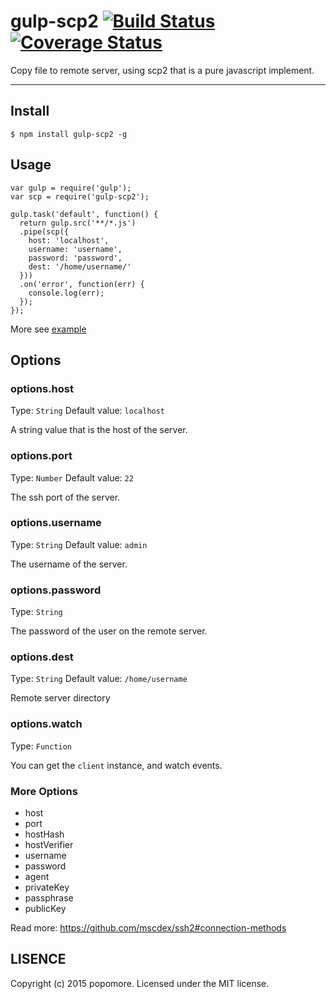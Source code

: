 # gulp-scp2 [![Build Status](https://travis-ci.org/popomore/gulp-scp2.png?branch=master)](https://travis-ci.org/popomore/gulp-scp2) [![Coverage Status](https://coveralls.io/repos/popomore/gulp-scp2/badge.png?branch=master)](https://coveralls.io/r/popomore/gulp-scp2?branch=master) 

Copy file to remote server, using scp2 that is a pure javascript implement.

---

## Install

```
$ npm install gulp-scp2 -g
```

## Usage

```
var gulp = require('gulp');
var scp = require('gulp-scp2');

gulp.task('default', function() {
  return gulp.src('**/*.js')
  .pipe(scp({
    host: 'localhost',
    username: 'username',
    password: 'password',
    dest: '/home/username/'
  }))
  .on('error', function(err) {
    console.log(err);
  });
});
```

More see [example](https://github.com/popomore/gulp-scp2/blob/master/examples/gulpfile.js)

## Options

### options.host
Type: `String`
Default value: `localhost`

A string value that is the host of the server.

### options.port
Type: `Number`
Default value: `22`

The ssh port of the server.


### options.username
Type: `String`
Default value: `admin`

The username of the server.


### options.password
Type: `String`

The password of the user on the remote server.

### options.dest
Type: `String`
Default value: `/home/username`

Remote server directory

### options.watch
Type: `Function`

You can get the `client` instance, and watch events.

### More Options

- host
- port
- hostHash
- hostVerifier
- username
- password
- agent
- privateKey
- passphrase
- publicKey

Read more: https://github.com/mscdex/ssh2#connection-methods

## LISENCE

Copyright (c) 2015 popomore. Licensed under the MIT license.
